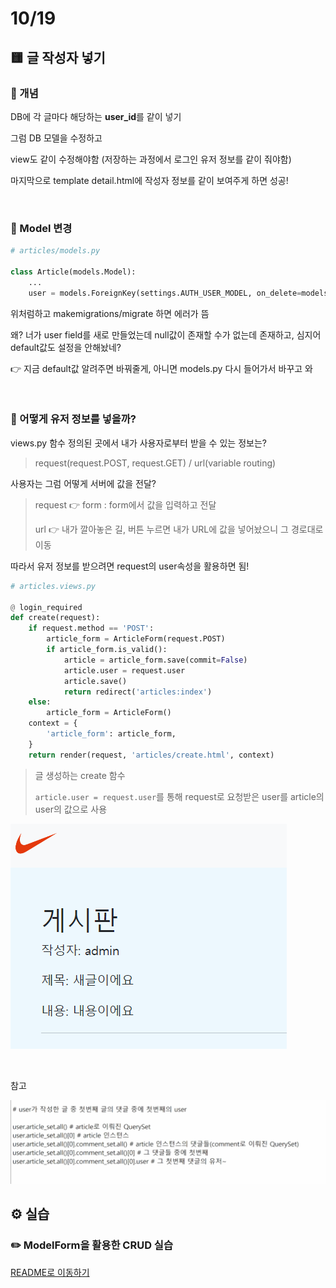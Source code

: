 # 10/19

## 🟨 글 작성자 넣기

### 🧩 개념

DB에 각 글마다 해당하는 **user_id**를 같이 넣기

그럼 DB 모델을 수정하고

view도 같이 수정해야함 (저장하는 과정에서 로그인 유저 정보를 같이 줘야함)

마지막으로 template detail.html에 작성자 정보를 같이 보여주게 하면 성공!

<br>

### 🧩 Model 변경

```python
# articles/models.py

class Article(models.Model):
    ...
    user = models.ForeignKey(settings.AUTH_USER_MODEL, on_delete=models.CASCADE)
```

위처럼하고 makemigrations/migrate 하면 에러가 뜸

왜? 너가 user field를 새로 만들었는데 null값이 존재할 수가 없는데 존재하고, 심지어 default값도 설정을 안해놨네?

👉 지금 default값 알려주면 바꿔줄게, 아니면 models.py 다시 들어가서 바꾸고 와

<br>

### 🧩 어떻게 유저 정보를 넣을까?

views.py 함수 정의된 곳에서 내가 사용자로부터 받을 수 있는 정보는?

> request(request.POST, request.GET) / url(variable routing)

사용자는 그럼 어떻게 서버에 값을 전달?

> request 👉 form : form에서 값을 입력하고 전달
>
> url 👉 내가 깔아놓은 길, 버튼 누르면 내가 URL에 값을 넣어놨으니 그 경로대로 이동

따라서 유저 정보를 받으려면 request의 user속성을 활용하면 됨!

```python
# articles.views.py

@ login_required
def create(request):
    if request.method == 'POST':
        article_form = ArticleForm(request.POST)
        if article_form.is_valid():
            article = article_form.save(commit=False)
            article.user = request.user
            article.save()
            return redirect('articles:index')
    else:
        article_form = ArticleForm()
    context = {
        'article_form': article_form,
    }
    return render(request, 'articles/create.html', context)
```

> 글 생성하는 create 함수
>
> `article.user = request.user`를 통해 request로 요청받은 user를 article의 user의 값으로 사용

![image-20221019215004693](Django_221019.assets/image-20221019215004693.png)

<br>

참고

![image-20221019115849737](Django_221019.assets/image-20221019115849737.png)

## ⚙️ 실습

### ✏️ ModelForm을 활용한 CRUD 실습

[README로 이동하기](./Practice/221019/README.md)
